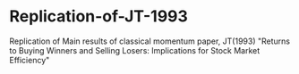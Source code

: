 # Replication-of-JT-1993
Replication of Main results of classical momentum paper, JT(1993) "Returns to Buying Winners and Selling Losers: Implications for Stock Market Efficiency"
